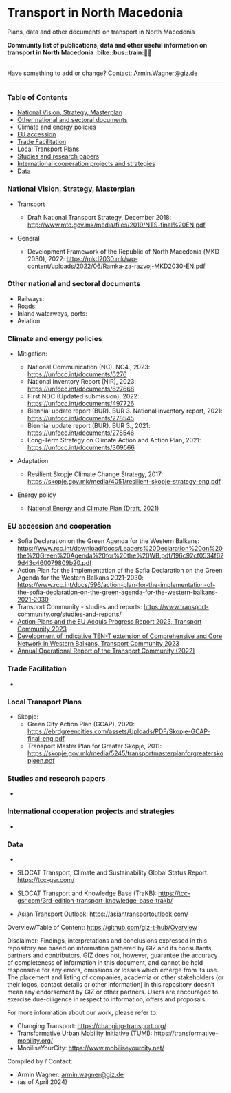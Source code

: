 # Transport in North Macedonia
Plans, data and other documents on transport in North Macedonia

<b> 
Community list of publications, data and other useful information on transport in North Macedonia :bike::bus::train:🌳🚊
</b><br><br>

Have something to add or change? Contact: Armin.Wagner@giz.de

------------------------------

### Table of Contents

- [National Vision, Strategy, Masterplan](#National-Vision-Strategy-Masterplan)
- [Other national and sectoral documents](#other-national-sectoral-documents) 
- [Climate and energy policies](#climate-energy-policies) 
- [EU accession](#eu-accession)
- [Trade Facilitation](#trade-facilitation)  
- [Local Transport Plans](#local-transport-plans) 
- [Studies and research papers](#studies-research) 
- [International cooperation projects and strategies](#International-cooperation) 
- [Data](#data) 

  
### National Vision, Strategy, Masterplan <a name="national-vision-strategy-masterplan"></a> 

- Transport
  - Draft National Transport Strategy, December 2018: http://www.mtc.gov.mk/media/files/2019/NTS-final%20EN.pdf
    

- General
  - Development Framework of the Republic of North Macedonia (МKD 2030), 2022: https://mkd2030.mk/wp-content/uploads/2022/06/Ramka-za-razvoj-MKD2030-EN.pdf


### Other national and sectoral documents <a name="other-national-sectoral-documents"></a> 

- Railways:
- Roads:
- Inland waterways, ports:
- Aviation:

### Climate and energy policies <a name="climate-energy-policies"></a> 

- Mitigation:
     - National Communication (NC). NC4., 2023: https://unfccc.int/documents/6276
     - National Inventory Report (NIR), 2023: https://unfccc.int/documents/627668
     - First NDC (Updated submission), 2022: https://unfccc.int/documents/497726
     - Biennial update report (BUR). BUR 3. National inventory report, 2021: https://unfccc.int/documents/278545
     - Biennial update report (BUR). BUR 3., 2021: https://unfccc.int/documents/278546
     - Long-Term Strategy on Climate Action and Action Plan, 2021: https://unfccc.int/documents/309566 
      
- Adaptation
  - Resilient Skopje Climate Change Strategy, 2017: https://skopje.gov.mk/media/4051/resilient-skopje-strategy-eng.pdf

- Energy policy 
    - [National Energy and Climate Plan (Draft, 2021)](https://www.energy-community.org/implementation/package/NECP.html)     


### EU accession and cooperation <a name="eu-accession"></a> 

- Sofia Declaration on the Green Agenda for the Western Balkans: https://www.rcc.int/download/docs/Leaders%20Declaration%20on%20the%20Green%20Agenda%20for%20the%20WB.pdf/196c92cf0534f629d43c460079809b20.pdf 
- Action Plan for the Implementation of the Sofia Declaration on the Green Agenda for the Western Balkans 2021-2030: https://www.rcc.int/docs/596/action-plan-for-the-implementation-of-the-sofia-declaration-on-the-green-agenda-for-the-western-balkans-2021-2030
- Transport Community - studies and reports: https://www.transport-community.org/studies-and-reports/
-  [Action Plans and the EU Acquis Progress Report 2023, Transport Community 2023](https://www.transport-community.org/wp-content/uploads/2023/12/Action-Plans-and-EU-Acquis-Progress-Report-2023-WEB.pdf)
- [Development of indicative TEN-T extension of Comprehensive and Core Network in Western Balkans, Transport Community 2023](https://www.transport-community.org/wp-content/uploads/2023/12/TEN-T-Report-2023-WEB.pdf)
- [Annual Operational Report of the Transport Community (2022)](https://www.transport-community.org/wp-content/uploads/2022/06/AOR-2021.pdf)



### Trade Facilitation <a name="trade-facilitation"></a> 

- 

### Local Transport Plans <a name="local-transport-plans"></a>  

- Skopje:
  -   Green City Action Plan (GCAP), 2020: https://ebrdgreencities.com/assets/Uploads/PDF/Skopje-GCAP-final-eng.pdf
  -   Transport Master Plan for Greater Skopje, 2011: https://skopje.gov.mk/media/5245/transportmasterplanforgreaterskopjeen.pdf


### Studies and research papers <a name="studies-research"></a> 

-

### International cooperation projects and strategies <a name="international-cooperation"></a> 

- 

### Data <a name="data"></a>

-


- SLOCAT Transport, Climate and Sustainability Global Status Report: https://tcc-gsr.com/ 
- SLOCAT Transport and Knowledge Base (TraKB):  https://tcc-gsr.com/3rd-edition-transport-knowledge-base-trakb/ 
- Asian Transport Outlook: https://asiantransportoutlook.com/ 


Overview/Table of Content: https://github.com/giz-t-hub/Overview

Disclaimer: Findings, interpretations and conclusions expressed in this repository are based on information gathered by GIZ and its consultants, partners and contributors. GIZ does not, however, guarantee the accuracy of completeness of information in this document, and cannot be held responsible for any errors, omissions or losses which emerge from its use. The placement and listing of companies, academia or other stakeholders (or their logos, contact details or other information) in this repository doesn’t mean any endorsement by GIZ or other partners. Users are encouraged to exercise due-diligence in respect to information, offers and proposals.


For more information about our work, please refer to: 
- Changing Transport: https://changing-transport.org/
-	Transformative Urban Mobility Initiative (TUMI): https://transformative-mobility.org/
-	MobiliseYourCity: https://www.mobiliseyourcity.net/
		
Compiled by / Contact:
- Armin Wagner: armin.wagner@giz.de
- (as of April 2024)
